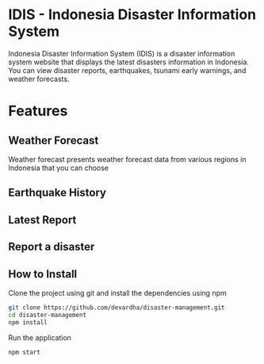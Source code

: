 # IDIS - Indonesia Disaster Information System
Indonesia Disaster Information System (IDIS) is a disaster information system website that displays the latest disasters information in Indonesia. You can view disaster reports, earthquakes, tsunami early warnings, and weather forecasts.

# Features
## Weather Forecast
Weather forecast presents weather forecast data from various regions in Indonesia that you can choose

## Earthquake History


## Latest Report

## Report a disaster

## How to Install
Clone the project using git and install the dependencies using npm

```bash
git clone https://github.com/devardha/disaster-management.git
cd disaster-management
npm install
```

Run the application

```bash
npm start
```